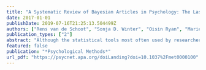 ```yaml
---
title: "A Systematic Review of Bayesian Articles in Psychology: The Last 25 Years."
date: 2017-01-01
publishDate: 2019-07-16T21:25:13.504499Z
authors: ["Rens van de Schoot", "Sonja D. Winter", "Oisin Ryan", "Marielle Zondervan-Zwijnenburg", "Sarah Depaoli"]
publication_types: ["2"]
abstract: "Although the statistical tools most often used by researchers in the field of psychology over the last 25 years are based on frequentist statistics, it is often claimed that the alternative Bayesian approach to statistics is gaining in popularity. In the current article, we investigated this claim by performing the very first systematic review of Bayesian psychological articles published between 1990 and 2015 (n = 1,579). We aim to provide a thorough presentation of the role Bayesian statistics plays in psychology. This historical assessment allows us to identify trends and see how Bayesian methods have been integrated into psychological research in the context of different statistical frameworks (e.g., hypothesis testing, cognitive models, IRT, SEM, etc.). We also describe take-home messages and provide “big-picture” recommendations to the field as Bayesian statistics becomes more popular. Our review indicated that Bayesian statistics is used in a variety of contexts across subfields of psychology and related disciplines. There are many different reasons why one might choose to use Bayes (e.g., the use of priors, estimating otherwise intractable models, modeling uncertainty, etc.). We found in this review that the use of Bayes has increased and broadened in the sense that this methodology can be used in a flexible manner to tackle many different forms of questions. We hope this presentation opens the door for a larger discussion regarding the current state of Bayesian statistics, as well as future trends."
featured: false
publication: "*Psychological Methods*"
url_pdf: "https://psycnet.apa.org/doiLanding?doi=10.1037%2Fmet0000100"
---
```


